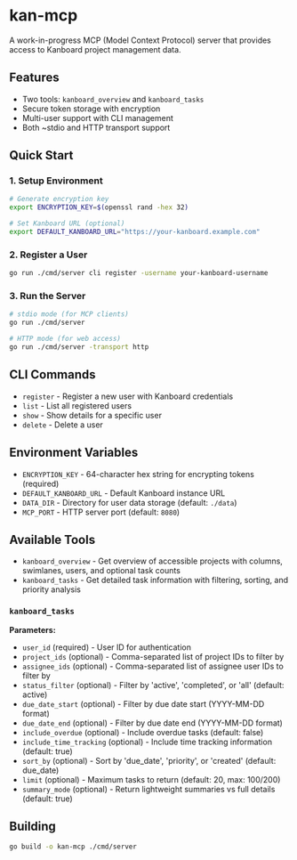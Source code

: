 # kan-mcp

A work-in-progress MCP (Model Context Protocol) server that provides access to Kanboard project management data.

## Features

- Two tools: `kanboard_overview` and `kanboard_tasks`
- Secure token storage with encryption
- Multi-user support with CLI management
- Both ~stdio and HTTP transport support

## Quick Start

### 1. Setup Environment

```bash
# Generate encryption key
export ENCRYPTION_KEY=$(openssl rand -hex 32)

# Set Kanboard URL (optional)
export DEFAULT_KANBOARD_URL="https://your-kanboard.example.com"
```

### 2. Register a User

```bash
go run ./cmd/server cli register -username your-kanboard-username
```

### 3. Run the Server

```bash
# stdio mode (for MCP clients)
go run ./cmd/server

# HTTP mode (for web access)
go run ./cmd/server -transport http
```

## CLI Commands

- `register` - Register a new user with Kanboard credentials
- `list` - List all registered users
- `show` - Show details for a specific user
- `delete` - Delete a user

## Environment Variables

- `ENCRYPTION_KEY` - 64-character hex string for encrypting tokens (required)
- `DEFAULT_KANBOARD_URL` - Default Kanboard instance URL
- `DATA_DIR` - Directory for user data storage (default: `./data`)
- `MCP_PORT` - HTTP server port (default: `8080`)

## Available Tools

- `kanboard_overview` - Get overview of accessible projects with columns, swimlanes, users, and optional task counts
- `kanboard_tasks` - Get detailed task information with filtering, sorting, and priority analysis

### `kanboard_tasks`

**Parameters:**
- `user_id` (required) - User ID for authentication
- `project_ids` (optional) - Comma-separated list of project IDs to filter by
- `assignee_ids` (optional) - Comma-separated list of assignee user IDs to filter by
- `status_filter` (optional) - Filter by 'active', 'completed', or 'all' (default: active)
- `due_date_start` (optional) - Filter by due date start (YYYY-MM-DD format)
- `due_date_end` (optional) - Filter by due date end (YYYY-MM-DD format)
- `include_overdue` (optional) - Include overdue tasks (default: false)
- `include_time_tracking` (optional) - Include time tracking information (default: true)
- `sort_by` (optional) - Sort by 'due_date', 'priority', or 'created' (default: due_date)
- `limit` (optional) - Maximum tasks to return (default: 20, max: 100/200)
- `summary_mode` (optional) - Return lightweight summaries vs full details (default: true)

## Building

```bash
go build -o kan-mcp ./cmd/server
```